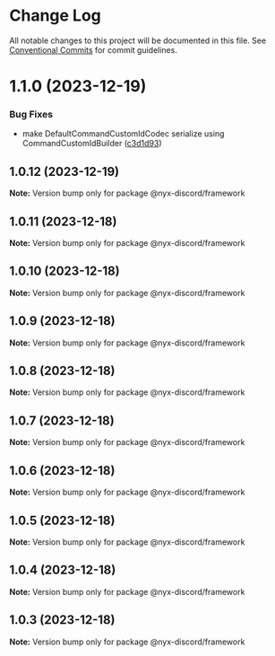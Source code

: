 # Change Log

All notable changes to this project will be documented in this file.
See [Conventional Commits](https://conventionalcommits.org) for commit guidelines.

# 1.1.0 (2023-12-19)

### Bug Fixes

- make DefaultCommandCustomIdCodec serialize using CommandCustomIdBuilder ([c3d1d93](https://github.com/nyx-discord/nyx/commit/c3d1d937447dff99bbbbcc5fe7415fbb2383f5bb))

## 1.0.12 (2023-12-19)

**Note:** Version bump only for package @nyx-discord/framework

## 1.0.11 (2023-12-18)

**Note:** Version bump only for package @nyx-discord/framework

## 1.0.10 (2023-12-18)

**Note:** Version bump only for package @nyx-discord/framework

## 1.0.9 (2023-12-18)

**Note:** Version bump only for package @nyx-discord/framework

## 1.0.8 (2023-12-18)

**Note:** Version bump only for package @nyx-discord/framework

## 1.0.7 (2023-12-18)

**Note:** Version bump only for package @nyx-discord/framework

## 1.0.6 (2023-12-18)

**Note:** Version bump only for package @nyx-discord/framework

## 1.0.5 (2023-12-18)

**Note:** Version bump only for package @nyx-discord/framework

## 1.0.4 (2023-12-18)

**Note:** Version bump only for package @nyx-discord/framework

## 1.0.3 (2023-12-18)

**Note:** Version bump only for package @nyx-discord/framework
